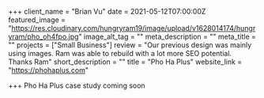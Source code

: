 +++
client_name = "Brian Vu"
date = 2021-05-12T07:00:00Z
featured_image = "https://res.cloudinary.com/hungryram19/image/upload/v1628014174/hungryram/pho_oh4fpo.jpg"
image_alt_tag = ""
meta_description = ""
meta_title = ""
projects = ["Small Business"]
review = "Our previous design was mainly using images. Ram was able to rebuild with a lot more SEO potential. Thanks Ram"
short_description = ""
title = "Pho Ha Plus"
website_link = "https://phohaplus.com"

+++
Pho Ha Plus case study coming soon